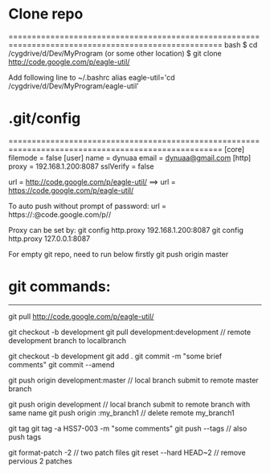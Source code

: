 # Clone repo
====================================================================================================
bash
$ cd /cygdrive/d/Dev/MyProgram (or some other location)
$ git clone http://code.google.com/p/eagle-util/

Add following line to ~/.bashrc
alias eagle-util='cd /cygdrive/d/Dev/MyProgram/eagle-util'

# .git/config
====================================================================================================
[core]
    filemode = false
[user]
	name = dynuaa
	email = dynuaa@gmail.com
[http]
	proxy = 192.168.1.200:8087
    sslVerify = false

url = http://code.google.com/p/eagle-util/ 
==> 
url = https://code.google.com/p/eagle-util/

To auto push without prompt of password:
url = https://<username>:<password>@code.google.com/p/<project>/


Proxy can be set by:
git config http.proxy 192.168.1.200:8087
git config http.proxy 127.0.0.1:8087

For empty git repo, need to run below firstly
git push origin master

# git commands:
---------------------------------------------------------------------------------------------------
git pull http://code.google.com/p/eagle-util/

git checkout -b development
git pull development:development        // remote development branch to localbranch

git checkout -b development
git add .
git commit -m "some brief comments"
git commit --amend

git push origin development:master     // local branch submit to remote master branch

git push origin development            // local branch submit to remote branch with same name
git push origin :my_branch1            // delete remote my_branch1

git tag
git tag -a HSS7-003 -m "some comments"
git push --tags                        // also push tags

git format-patch -2                    // two patch files
git reset --hard HEAD~2                // remove pervious 2 patches
